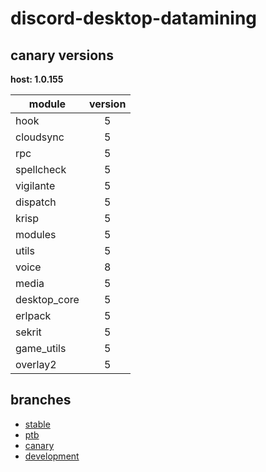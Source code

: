 # discord-desktop-datamining

## canary versions

**host: 1.0.155**

| module | version |
| ------ | :-----: |
| hook | 5 |
| cloudsync | 5 |
| rpc | 5 |
| spellcheck | 5 |
| vigilante | 5 |
| dispatch | 5 |
| krisp | 5 |
| modules | 5 |
| utils | 5 |
| voice | 8 |
| media | 5 |
| desktop_core | 5 |
| erlpack | 5 |
| sekrit | 5 |
| game_utils | 5 |
| overlay2 | 5 |

## branches

- [stable](https://github.com/OpenAsar/discord-desktop-datamining/tree/stable)
- [ptb](https://github.com/OpenAsar/discord-desktop-datamining/tree/ptb)
- [canary](https://github.com/OpenAsar/discord-desktop-datamining/tree/canary)
- [development](https://github.com/OpenAsar/discord-desktop-datamining/tree/development)